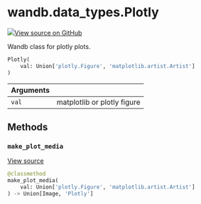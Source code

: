 # wandb.data_types.Plotly

[![](https://www.tensorflow.org/images/GitHub-Mark-32px.png)View source on GitHub](https://www.github.com/wandb/client/tree/v0.12.2/wandb/sdk/data_types.py#L2251-L2300)

Wandb class for plotly plots.

```python
Plotly(
    val: Union['plotly.Figure', 'matplotlib.artist.Artist']
)
```

| Arguments |                             |
| --------- | --------------------------- |
| `val`     | matplotlib or plotly figure |

## Methods

### `make_plot_media` <a href="make_plot_media" id="make_plot_media"></a>

[View source](https://www.github.com/wandb/client/tree/v0.12.2/wandb/sdk/data_types.py#L2261-L2269)

```python
@classmethod
make_plot_media(
    val: Union['plotly.Figure', 'matplotlib.artist.Artist']
) -> Union[Image, 'Plotly']
```
